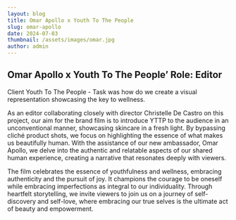 ```yaml
---
layout: blog
title: Omar Apollo x Youth To The People
slug: omar-apollo
date: 2024-07-03
thumbnail: /assets/images/omar.jpg
author: admin
---
```

## Omar Apollo x Youth To The People’ Role: Editor



Client Youth To The People - Task was how do we create a visual representation showcasing the key to wellness. 

As an editor collaborating closely with director Christelle De Castro on this project, our aim for the brand film is to introduce YTTP to the audience in an unconventional manner, showcasing skincare in a fresh light. By bypassing cliché product shots, we focus on highlighting the essence of what makes us beautifully human. With the assistance of our new ambassador, Omar Apollo, we delve into the authentic and relatable aspects of our shared human experience, creating a narrative that resonates deeply with viewers.

The film celebrates the essence of youthfulness and wellness, embracing authenticity and the pursuit of joy. It champions the courage to be oneself while embracing imperfections as integral to our individuality. Through heartfelt storytelling, we invite viewers to join us on a journey of self-discovery and self-love, where embracing our true selves is the ultimate act of beauty and empowerment.
